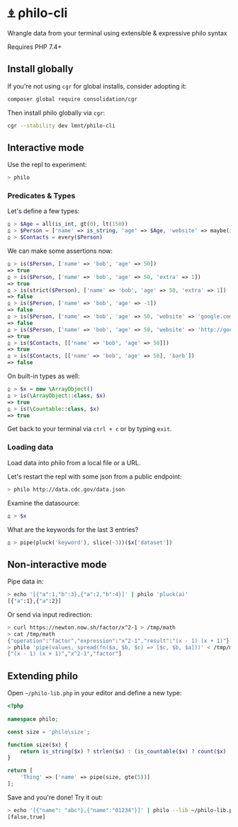 # ⍎ ρhilo-cli

Wrangle data from your terminal using extensible &amp; expressive philo syntax

Requires PHP 7.4+

## Install globally

If you're not using `cgr` for global installs, consider adopting it:

```bash
composer global require consolidation/cgr
```

Then install philo globally via `cgr`:

```bash
cgr --stability dev lmnt/philo-cli
```

## Interactive mode

Use the repl to experiment:

```bash
> philo
```

### Predicates & Types

Let's define a few types:

```php
⏂ > $Age = all(is_int, gt(0), lt(150))
⏂ > $Person = ['name' => is_string, 'age' => $Age, 'website' => maybe(is_url)]
⏂ > $Contacts = every($Person)
```

We can make some assertions now:

```php
⏂ > is($Person, ['name' => 'bob', 'age' => 50])
=> true
⏂ > is($Person, ['name' => 'bob', 'age' => 50, 'extra' => 1])
=> true
⏂ > is(strict($Person), ['name' => 'bob', 'age' => 50, 'extra' => 1])
=> false
⏂ > is($Person, ['name' => 'bob', 'age' => -1])
=> false
⏂ > is($Person, ['name' => 'bob', 'age' => 50, 'website' => 'google.com'])
=> false
⏂ > is($Person, ['name' => 'bob', 'age' => 50, 'website' => 'http://google.com'])
=> true
⏂ > is($Contacts, [['name' => 'bob', 'age' => 50]])
=> true
⏂ > is($Contacts, [['name' => 'bob', 'age' => 50], 'barb'])
=> false
```

On built-in types as well:

```php
⏂ > $x = new \ArrayObject()
⏂ > is(\ArrayObject::class, $x)
=> true
⏂ > is(\Countable::class, $x)
=> true
```

Get back to your terminal via `ctrl + c` or by typing `exit`.

### Loading data

Load data into philo from a local file or a URL.

Let's restart the repl with some json from a public endpoint:

```bash
> philo http://data.cdc.gov/data.json
```

Examine the datasource:

```php
⏂ > $x
```

What are the keywords for the last 3 entries?

```php
⏂ > pipe(pluck('keyword'), slice(-3))($x['dataset'])
```

## Non-interactive mode

Pipe data in:

```bash
> echo '[{"a":1,"b":3},{"a":2,"b":4}]' | philo 'pluck(a)'
[{"a":1},{"a":2}]
```

Or send via input redirection:

```bash
> curl https://newton.now.sh/factor/x^2-1 > /tmp/math
> cat /tmp/math                                                           
{"operation":"factor","expression":"x^2-1","result":"(x - 1) (x + 1)"}
> philo 'pipe(values, spread(fn($a, $b, $c) => [$c, $b, $a]))' < /tmp/math
["(x - 1) (x + 1)","x^2-1","factor"]
```

## Extending philo

Open `~/philo-lib.php` in your editor and define a new type:

```php
<?php
  
namespace philo;

const size = 'philo\size';

function size($x) {
    return is_string($x) ? strlen($x) : (is_countable($x) ? count($x) : null);
}

return [
    'Thing' => ['name' => pipe(size, gte(5))]
];
```

Save and you're done! Try it out:

```bash
> echo '[{"name": "abc"},{"name":"01234"}]' | philo --lib ~/philo-lib.php 'fanout(every($Thing),some($Thing))'
[false,true]
```
